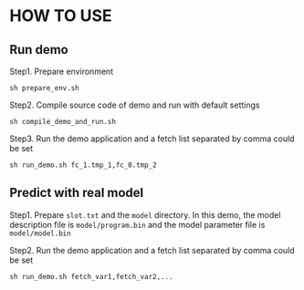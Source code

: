 # HOW TO USE

## Run demo

Step1. Prepare environment
```shell
sh prepare_env.sh 
```

Step2. Compile source code of demo and run with default settings
```shell
sh compile_demo_and_run.sh 
```

Step3. Run the demo application and a fetch list separated by comma could be set
```shell
sh run_demo.sh fc_1.tmp_1,fc_0.tmp_2

```

## Predict with real model

Step1. Prepare `slot.txt` and the `model` directory. In this demo, the model description file is `model/program.bin` and the model parameter file is `model/model.bin` 

Step2. Run the demo application and a fetch list separated by comma could be set
```shell
sh run_demo.sh fetch_var1,fetch_var2,...
```
